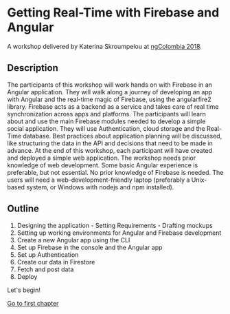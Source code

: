 # Getting Real-Time with Firebase and Angular

A workshop delivered by Katerina Skroumpelou at [ngColombia 2018](https://www.ngcolombia.com/).

## Description

The participants of this workshop will work hands on with Firebase in an Angular application.
They will walk along a journey of developing an app with Angular and the real-time magic of Firebase, using the angularfire2 library.
Firebase acts as a backend as a service and takes care of real time synchronization across apps and platforms. The participants will learn about and use the main Firebase modules needed to develop a simple social application. They will use Authentication, cloud storage and the Real-Time database. Best practices about application planning will be discussed, like structuring the data in the API and decisions that need to be made in advance.
At the end of this workshop, each participant will have created and deployed a simple web application.
The workshop needs prior knowledge of web development. Some basic Angular experience is preferable, but not essential. No prior knowledge of Firebase is needed.
The users will need a web-development-friendly laptop (preferably a Unix-based system, or Windows with nodejs and npm installed).

## Outline

1. Designing the application - Setting Requirements - Drafting mockups
2. Setting up working environments for Angular and Firebase development
3. Create a new Angular app using the CLI
4. Set up Firebase in the console and the Angular app
5. Set up Authentication
6. Create our data in Firestore
7. Fetch and post data
8. Deploy

Let's begin!

[Go to first chapter](Chapter_01.md)
